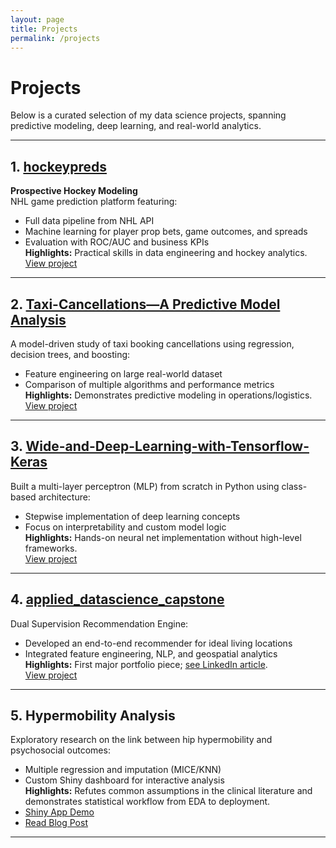 ```yaml
---
layout: page
title: Projects
permalink: /projects
---
```


# Projects

Below is a curated selection of my data science projects, spanning predictive modeling, deep learning, and real-world analytics.

---

## 1. [hockeypreds](https://github.com/schwill2018/hockeypreds)
**Prospective Hockey Modeling**  
NHL game prediction platform featuring:
- Full data pipeline from NHL API
- Machine learning for player prop bets, game outcomes, and spreads
- Evaluation with ROC/AUC and business KPIs  
**Highlights:** Practical skills in data engineering and hockey analytics.  
[View project](https://github.com/schwill2018/hockeypreds)

---

## 2. [Taxi-Cancellations—A Predictive Model Analysis](https://github.com/schwill2018/Taxi-Cancellations---A-Predictive-Model-Analysis)
A model-driven study of taxi booking cancellations using regression, decision trees, and boosting:
- Feature engineering on large real-world dataset
- Comparison of multiple algorithms and performance metrics  
**Highlights:** Demonstrates predictive modeling in operations/logistics.  
[View project](https://github.com/schwill2018/Taxi-Cancellations---A-Predictive-Model-Analysis)

---

## 3. [Wide-and-Deep-Learning-with-Tensorflow-Keras](https://github.com/schwill2018/Wide-and-Deep-Learning-with-Tensorflow-Keras)
Built a multi-layer perceptron (MLP) from scratch in Python using class-based architecture:
- Stepwise implementation of deep learning concepts
- Focus on interpretability and custom model logic  
**Highlights:** Hands-on neural net implementation without high-level frameworks.  
[View project](https://github.com/schwill2018/Wide-and-Deep-Learning-with-Tensorflow-Keras)

---

## 4. [applied_datascience_capstone](https://github.com/schwill2018/applied_datascience_capstone)
Dual Supervision Recommendation Engine:  
- Developed an end-to-end recommender for ideal living locations  
- Integrated feature engineering, NLP, and geospatial analytics  
**Highlights:** First major portfolio piece; [see LinkedIn article](https://www.linkedin.com/pulse/dual-supervision-recommendation-engine-find-ideal-living-schneider/).  
[View project](https://github.com/schwill2018/applied_datascience_capstone)

---

## 5. Hypermobility Analysis  
Exploratory research on the link between hip hypermobility and psychosocial outcomes:  
- Multiple regression and imputation (MICE/KNN)
- Custom Shiny dashboard for interactive analysis  
**Highlights:** Refutes common assumptions in the clinical literature and demonstrates statistical workflow from EDA to deployment.  
- [Shiny App Demo](https://schneiderstats.shinyapps.io/hypermobility_app/)  
- [Read Blog Post](/blog/2024-12-01-hypermobility-analysis)

---
